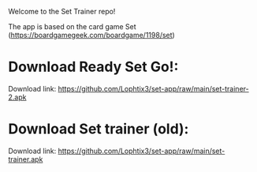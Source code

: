 Welcome to the Set Trainer repo!

The app is based on the card game Set (https://boardgamegeek.com/boardgame/1198/set)


# Download Ready Set Go!:
Download link: https://github.com/Lophtix3/set-app/raw/main/set-trainer-2.apk


# Download Set trainer (old):
Download link: https://github.com/Lophtix3/set-app/raw/main/set-trainer.apk
